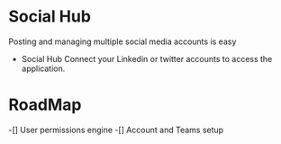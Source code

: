 # Social Hub

Posting and managing multiple social media accounts is easy
- Social Hub Connect your Linkedin or twitter accounts to access the application.


# RoadMap
-[] User permissions engine
-[] Account and Teams setup


